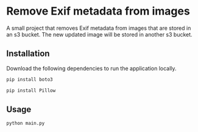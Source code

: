 # Remove Exif metadata from images

A small project that removes Exif metadata from images that are stored in an s3 bucket. The new updated image will be stored in another s3 bucket.

## Installation

Download the following dependencies to run the application locally.

```bash
pip install boto3
```
```bash
pip install Pillow 
```

## Usage


```bash
python main.py
```

